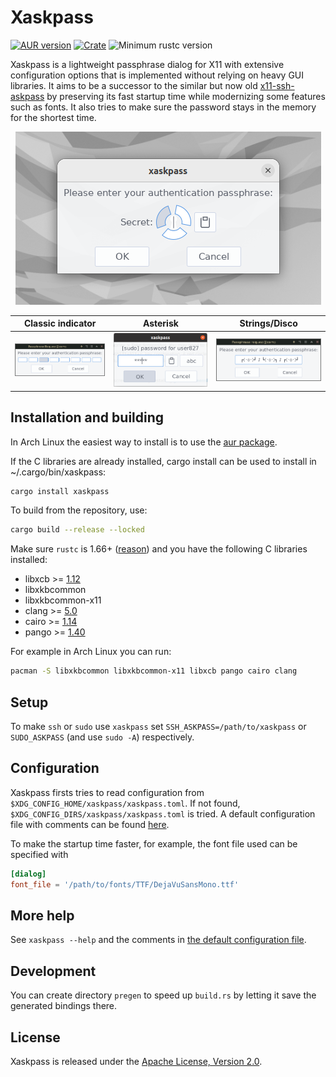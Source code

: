 # Xaskpass
[![AUR version](https://img.shields.io/aur/version/xaskpass)](https://aur.archlinux.org/packages/xaskpass/)
[![Crate](https://img.shields.io/crates/v/xaskpass.svg)](https://crates.io/crates/xaskpass)
![Minimum rustc version](https://img.shields.io/badge/rustc-1.66+-lightgray)

Xaskpass is a lightweight passphrase dialog for X11 with extensive configuration
options that is implemented without relying on heavy GUI libraries. It aims to
be a successor to the similar but now old [x11-ssh-askpass] by preserving
its fast startup time while modernizing some features such as fonts. It also tries
to make sure the password stays in the memory for the shortest time.

[x11-ssh-askpass]: https://archlinux.org/packages/community/x86_64/x11-ssh-askpass/

<p align="center">
<img src="res/circle.png">
</p>

Classic indicator | Asterisk | Strings/Disco
:-------:|:-------:|:-------:
![](res/classic.png) | ![](res/asterisk.png) | ![](res/disco.png)

## Installation and building
In Arch Linux the easiest way to install is to use the [aur package](https://aur.archlinux.org/packages/xaskpass).

If the C libraries are already installed, cargo install can be used to install
in ~/.cargo/bin/xaskpass:
```sh
cargo install xaskpass
```

To build from the repository, use:
```sh
cargo build --release --locked
```

Make sure `rustc` is 1.66+ ([reason](https://github.com/user827/xaskpass/commit/65eef0b5ca268e41098b395ca072dcb6c0b6937a)) and you have the following C libraries installed:

* libxcb >= [1.12](https://crates.io/crates/x11rb/0.11.1)
* libxkbcommon
* libxkbcommon-x11
* clang >= [5.0](https://rust-lang.github.io/rust-bindgen/requirements.html#clang)
* cairo >= [1.14](https://crates.io/crates/cairo-rs/0.17.0)
* pango >= [1.40](https://crates.io/crates/pango/0.17.0)

For example in Arch Linux you can run:
```sh
pacman -S libxkbcommon libxkbcommon-x11 libxcb pango cairo clang
```

## Setup
To make `ssh` or `sudo` use `xaskpass` set
`SSH_ASKPASS=/path/to/xaskpass` or `SUDO_ASKPASS` (and use `sudo -A`) respectively.

## Configuration

Xaskpass firsts tries to read configuration from `$XDG_CONFIG_HOME/xaskpass/xaskpass.toml`. If not found,
`$XDG_CONFIG_DIRS/xaskpass/xaskpass.toml` is tried.
A default configuration file with comments can be found [here](xaskpass.default.toml).

To make the startup time faster, for example, the font file used can be specified with
```toml
[dialog]
font_file = '/path/to/fonts/TTF/DejaVuSansMono.ttf'
```

## More help

See `xaskpass --help` and the comments in [the default configuration
file](xaskpass.default.toml).

## Development

You can create directory `pregen` to speed up `build.rs` by letting it save the
generated bindings there.

## License

Xaskpass is released under the [Apache License, Version 2.0](LICENCE).
